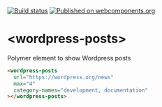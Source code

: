[![Build status](https://travis-ci.org/TherapyChat/wordpress-posts.svg?branch=master)](https://travis-ci.org/TherapyChat/wordpress-posts)
[![Published on webcomponents.org](https://img.shields.io/badge/webcomponents.org-published-blue.svg)](https://www.webcomponents.org/element/therapychat/wordpress-posts)

# \<wordpress-posts\>

Polymer element to show Wordpress posts

<!--
```
<custom-element-demo>
  <template>
    <link rel="import" href="wordpress-posts.html">
    <next-code-block></next-code-block>
  </template>
</custom-element-demo>
```
-->
```html
<wordpress-posts
  url="https://wordpress.org/news"
  max="4"
  category-names="development, documentation"
></wordpress-posts>
```
